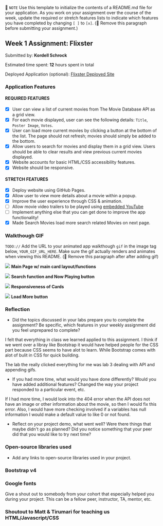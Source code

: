 📝 `NOTE` Use this template to initialize the contents of a README.md file for your application. As you work on your assignment over the course of the week, update the required or stretch features lists to indicate which features you have completed by changing `[ ]` to `[x]`. (🚫 Remove this paragraph before submitting your assignment.)

## Week 1 Assignment: Flixster

Submitted by: **Kordell Schrock**

Estimated time spent: **12** hours spent in total

Deployed Application (optional): [Flixster Deployed Site](https://kschrock.github.io/Flixster/)

### Application Features

#### REQUIRED FEATURES

- [x] User can view a list of current movies from The Movie Database API as a grid view.
- [x] For each movie displayed, user can see the following details: `Title`, `Poster Image`, `Votes`.
- [x] User can load more current movies by clicking a button at the bottom of the list. The page should not refresh; movies should simply be added to the bottom.
- [x] Allow users to search for movies and display them in a grid view. Users should be able to clear results and view previous current movies displayed.
- [x] Website accounts for basic HTML/CSS accessibility features.
- [x] Website should be responsive.

#### STRETCH FEATURES

- [x] Deploy website using GitHub Pages. 
- [x] Allow user to view more details about a movie within a popup.
- [x] Improve the user experience through CSS & animation.
- [ ] Allow movie video trailers to be played using [embedded YouTube](https://support.google.com/youtube/answer/171780?hl=en)
- [ ] Implement anything else that you can get done to improve the app functionality!
- [x] Made Search Movies load more search related Movies on next page.

### Walkthough GIF

`TODO://` Add the URL to your animated app walkthough `gif` in the image tag below, `YOUR_GIF_URL_HERE`. Make sure the gif actually renders and animates when viewing this README. (🚫 Remove this paragraph after after adding gif)

![](https://media.giphy.com/media/ls7RlwNYLuOI1zYjgB/giphy.gif)
**Main Page w/ main card layout/functions**

![](https://media.giphy.com/media/yo2NaohO7LLbHwfTp4/giphy.gif)
**Search function and Now Playing button**

![](https://media.giphy.com/media/iAXhNj3YVoUJtn8rBk/giphy.gif)
**Responsiveness of Cards**

![](https://media.giphy.com/media/RyJKdtmU06ABJLPjAd/giphy.gif)
**Load More button**


### Reflection

* Did the topics discussed in your labs prepare you to complete the assignment? Be specific, which features in your weekly assignment did you feel unprepared to complete?

I felt that everything in class we learned applied to this assignment. I think if we went over a libray like Bootstrap it would have helped people for the CSS part because CSS seems to have alot to learn. While Bootstrap comes with alot of bulit in CSS for quick building. 

The lab the really clicked everything for me was lab 3 dealing with API and appending gifs. 

* If you had more time, what would you have done differently? Would you have added additional features? Changed the way your project responded to a particular event, etc.
  
If I had more time, I would look into the 404 error when the API does not have an image or other information about the movie, so then I would fix this error. Also, I would have more checking involved
if a variables has null information I would make a default value to like 0 or not found. 

* Reflect on your project demo, what went well? Were there things that maybe didn't go as planned? Did you notice something that your peer did that you would like to try next time?


### Open-source libraries used

- Add any links to open-source libraries used in your project.

### Bootstrap v4 
### Google fonts

Give a shout out to somebody from your cohort that especially helped you during your project. This can be a fellow peer, instructor, TA, mentor, etc.

### Shoutout to Matt & Tirumari for teaching us HTML/Javascript/CSS